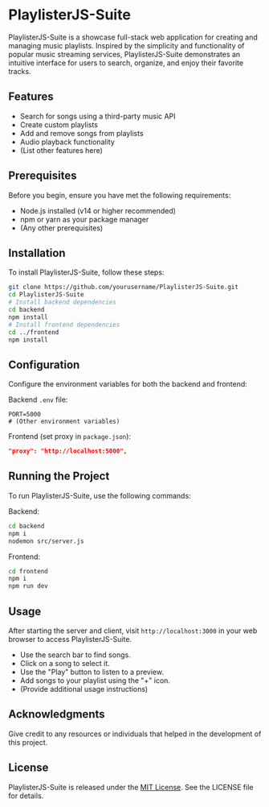 
# PlaylisterJS-Suite

PlaylisterJS-Suite is a showcase full-stack web application for creating and managing music playlists. Inspired by the simplicity and functionality of popular music streaming services, PlaylisterJS-Suite demonstrates an intuitive interface for users to search, organize, and enjoy their favorite tracks.

## Features

- Search for songs using a third-party music API
- Create custom playlists
- Add and remove songs from playlists
- Audio playback functionality
- (List other features here)

## Prerequisites

Before you begin, ensure you have met the following requirements:
- Node.js installed (v14 or higher recommended)
- npm or yarn as your package manager
- (Any other prerequisites)

## Installation

To install PlaylisterJS-Suite, follow these steps:

```bash
git clone https://github.com/yourusername/PlaylisterJS-Suite.git
cd PlaylisterJS-Suite
# Install backend dependencies
cd backend
npm install
# Install frontend dependencies
cd ../frontend
npm install
```

## Configuration

Configure the environment variables for both the backend and frontend:

Backend `.env` file:

```env
PORT=5000
# (Other environment variables)
```

Frontend (set proxy in `package.json`):

```json
"proxy": "http://localhost:5000",
```

## Running the Project

To run PlaylisterJS-Suite, use the following commands:

Backend:

```bash
cd backend
npm i
nodemon src/server.js
```

Frontend:

```bash
cd frontend
npm i
npm run dev
```

## Usage

After starting the server and client, visit `http://localhost:3000` in your web browser to access PlaylisterJS-Suite.

- Use the search bar to find songs.
- Click on a song to select it.
- Use the "Play" button to listen to a preview.
- Add songs to your playlist using the "+" icon.
- (Provide additional usage instructions)

## Acknowledgments

Give credit to any resources or individuals that helped in the development of this project.

## License

PlaylisterJS-Suite is released under the [MIT License](LICENSE). See the LICENSE file for details.